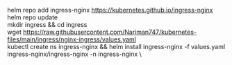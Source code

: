 helm repo add ingress-nginx https://kubernetes.github.io/ingress-nginx \
helm repo update \
mkdir ingress && cd ingress \
wget https://raw.githubusercontent.com/Nariman747/kubernetes-files/main/ingress/nginx-ingress/values.yaml \
kubectl create ns ingress-nginx && helm install ingress-nginx -f values.yaml ingress-nginx/ingress-nginx -n ingress-nginx \
